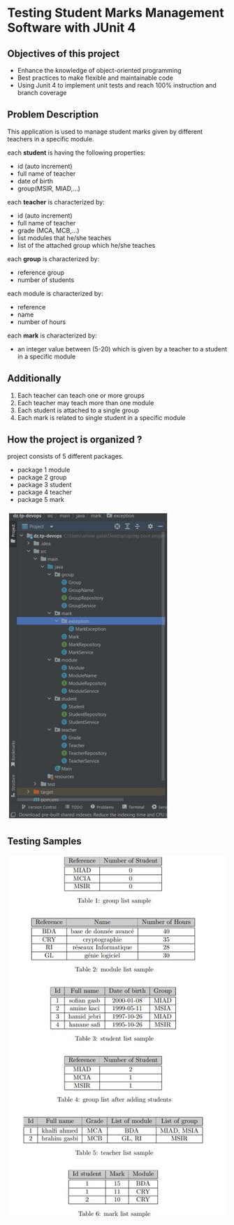 # Testing Student Marks Management Software with JUnit 4

## Objectives of this project
- Enhance the knowledge of object-oriented programming
- Best practices to make flexible and maintainable code
- Using Junit 4 to implement unit tests and reach 100% instruction and branch coverage

## Problem Description 
This application is used to manage student marks given by different teachers in a specific module.

each **student** is having the following properties:
- id (auto increment)
- full name of teacher
- date of birth
- group(MSIR, MIAD,...)

each **teacher** is characterized by:
- id (auto increment)
- full name of teacher
- grade (MCA, MCB,...)
- list modules that he/she teaches
- list of the attached group which he/she teaches

each **group** is characterized by:
- reference group
- number of students

each module is characterized by:
- reference
- name
- number of hours

each **mark** is characterized by:
- an integer value between (5-20) which is given by a teacher to a student in a specific module

## Additionally 
1. Each teacher can teach one or more groups
2. Each teacher may teach more than one module
3. Each student is attached to a single group
4. Each mark is related to single student in a specific module

## How the project is organized ?
project consists of 5 different packages.

- package 1 module
- package 2 group
- package 3 student
- package 4 teacher
- package 5 mark
  
![project structure](project_structure.JPG)

## Testing Samples

![testing samples](testing_samples.JPG)
